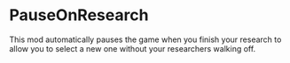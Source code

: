 # PauseOnResearch
This mod automatically pauses the game when you finish your research to allow you to select a new one without your researchers walking off.
